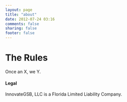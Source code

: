 ```yaml
---
layout: page
title: "about"
date: 2012-07-24 03:16
comments: false
sharing: false
footer: false
---
```

# The Rules

Once an X, we Y.

#### Legal
InnovateGSB, LLC is a Florida Limited Liability Company.


